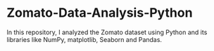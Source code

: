 # Zomato-Data-Analysis-Python
In this repository, I analyzed the Zomato dataset using Python and its libraries like NumPy, matplotlib, Seaborn and Pandas.
